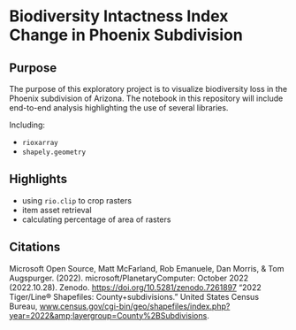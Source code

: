 # Biodiversity Intactness Index Change in Phoenix Subdivision

## Purpose
The purpose of this exploratory project is to visualize biodiversity loss in the Phoenix subdivision of Arizona. The notebook in this repository will include end-to-end analysis highlighting the use of several libraries. 

Including:
- `rioxarray`
- `shapely.geometry`

## Highlights
- using `rio.clip` to crop rasters
- item asset retrieval
- calculating percentage of area of rasters 

## Citations

Microsoft Open Source, Matt McFarland, Rob Emanuele, Dan Morris, & Tom Augspurger. (2022). microsoft/PlanetaryComputer: October 2022 (2022.10.28). Zenodo. https://doi.org/10.5281/zenodo.7261897
“2022 Tiger/Line® Shapefiles: County+subdivisions.” United States Census Bureau, www.census.gov/cgi-bin/geo/shapefiles/index.php?year=2022&amp;layergroup=County%2BSubdivisions. 
